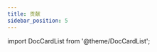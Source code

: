 ```yaml
---
title: 贡献
sidebar_position: 5
---
```



import DocCardList from '@theme/DocCardList';

<DocCardList />

